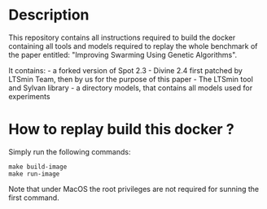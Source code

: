 # Description

This repository contains all instructions required to build the docker
containing all tools and models required to replay the whole benchmark
of the paper entitled: "Improving Swarming Using Genetic Algorithms".

It contains:
     - a forked version of Spot 2.3
     - Divine 2.4 first patched by LTSmin Team, then by us for the
       purpose of this paper
     - The LTSmin tool and Sylvan library
     - a directory models, that contains all models used for
       experiments

# How to replay build this docker ?

Simply run the following commands:
```
make build-image
make run-image
```

Note that under MacOS the root privileges are not required for sunning
the first command.